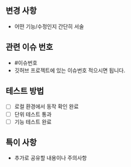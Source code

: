 ## 변경 사항
- 어떤 기능/수정인지 간단히 서술

## 관련 이슈 번호
- #이슈번호
- 깃허브 프로젝트에 있는 이슈번호 적으시면 됩니다.

## 테스트 방법
- [ ] 로컬 환경에서 동작 확인 완료
- [ ] 단위 테스트 통과
- [ ] 기능 테스트 완료

## 특이 사항
- 추가로 공유할 내용이나 주의사항
